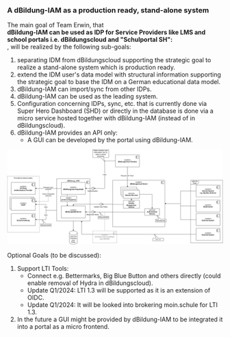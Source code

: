### A dBildung-IAM as a production ready, stand-alone system

The main goal of Team Erwin, that <br />**dBildung-IAM can be used as IDP for Service Providers like LMS and school portals i.e. dBildungscloud and "Schulportal SH":**<br />, will be realized by the following sub-goals:
1. separating IDM from dBildungscloud supporting the strategic goal to realize a stand-alone system which is production ready.
2. extend the IDM user's data model with structural information supporting the strategic goal to base the IDM on a German educational data model.
3. dBildung-IAM can import/sync from other IDPs.
4. dBildung-IAM can be used as the leading system.
5. Configuration concerning IDPs, sync, etc. that is currently done via Super Hero Dashboard (SHD) or directly in the database is done via a micro service hosted together with dBildung-IAM  (instead of in dBildungscloud).
6. dBildung-IAM provides an API only:
    - A GUI can be developed by the portal using dBildung-IAM.

![Erwin-Architecture-Iteration-2 Diagramm](img/Erwin-Architecture-Iteration-2.svg)

Optional Goals (to be discussed):
1. Support LTI Tools:
    - Connect e.g. Bettermarks, Big Blue Button and others directly (could enable removal of Hydra in dBildungscloud).
    - Update Q1/2024: LTI 1.3 will be supported as it is an extension of OIDC.
    - Update Q1/2024: It will be looked into brokering moin.schule for LTI 1.3.
2. In the future a GUI might be provided by dBildung-IAM to be integrated it into a portal as a micro frontend.
